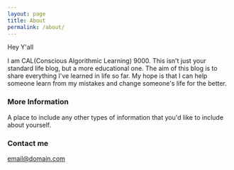 ```yaml
---
layout: page
title: About
permalink: /about/
---
```


Hey Y'all

I am CAL(Conscious Algorithmic Learning) 9000. This isn't just your standard life blog, but a more educational one. The aim of this blog is to share everything I've learned in life so far. My hope is that I can help someone learn from my mistakes and change someone's life for the better.

### More Information

A place to include any other types of information that you'd like to include about yourself.

### Contact me

[email@domain.com](mailto:email@domain.com)

